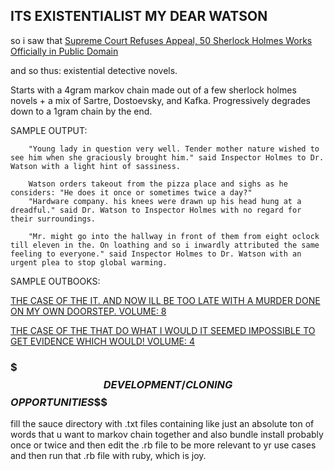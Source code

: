 ITS EXISTENTIALIST MY DEAR WATSON
------------------------------
so i saw that [Supreme Court Refuses Appeal, 50 Sherlock Holmes Works Officially in Public Domain](http://www.finebooksmagazine.com/fine_books_blog/2014/11/supreme-court-refuses-appeal-50-sherlock-holmes-work-officially-in-public-domain.phtml)

and so thus: existential detective novels.

Starts with a 4gram markov chain made out of a few sherlock holmes novels + a mix of Sartre, Dostoevsky, and Kafka. Progressively degrades down to a 1gram chain by the end.

SAMPLE OUTPUT:

        "Young lady in question very well. Tender mother nature wished to see him when she graciously brought him." said Inspector Holmes to Dr. Watson with a light hint of sassiness.

        Watson orders takeout from the pizza place and sighs as he considers: "He does it once or sometimes twice a day?"
        "Hardware company. his knees were drawn up his head hung at a dreadful." said Dr. Watson to Inspector Holmes with no regard for their surroundings.

        "Mr. might go into the hallway in front of them from eight oclock till eleven in the. On loathing and so i inwardly attributed the same feeling to everyone." said Inspector Holmes to Dr. Watson with an urgent plea to stop global warming.

SAMPLE OUTBOOKS:

[THE CASE OF THE IT. AND NOW ILL BE TOO LATE WITH A MURDER DONE ON MY OWN DOORSTEP. VOLUME: 8](http://coleww.github.io/its_existentialist_my_dear_watson/the_case_of_the_it.html)

[THE CASE OF THE THAT DO WHAT I WOULD IT SEEMED IMPOSSIBLE TO GET EVIDENCE WHICH WOULD! VOLUME: 4](http://coleww.github.io/its_existentialist_my_dear_watson/the_case_of_the_that.html)



### $$$DEVELOPMENT/CLONING$$$OPPORTUNITIES$$$

fill the sauce directory with .txt files containing like just an absolute ton of words that u want to markov chain together and also bundle install probably once or twice and then edit the .rb file to be more relevant to yr use cases and then run that .rb file with ruby, which is joy.